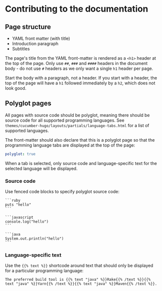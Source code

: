 # Contributing to the documentation

## Page structure

* YAML front matter (with title)
* Introduction paragraph
* Subtitles

The page's title from the YAML front-matter is rendered as a `<h1>` header
at the top of the page. Only use `##`, `###` and `####` headers in the document
body - do not use `#` headers as we only want a single `h1` header per page.

Start the body with a paragraph, not a header. If you start with a header, the
top of the page will have a `h1` followed immediately by a `h2`, which does not
look good.

## Polyglot pages

All pages with source code should be polyglot, meaning there should be source code
for all supported programming languages. See `themes/cucumber-hugo/layouts/partials/language-tabs.html`
for a list of supported languages.

The front-matter should also declare that this is a polyglot page so that the
programming language tabs are displayed at the top of the page:

```yaml
polyglot: true
```

When a tab is selected, only source code and language-specific text for the selected
language will be displayed.

### Source code

Use fenced code blocks to specify polyglot source code:

    ```ruby
    puts "hello"
    ```

    ```javascript
    console.log("hello")
    ```

    ```java
    System.out.println("hello")
    ```

### Language-specific text

Use the `{{% text %}}` shortcode around text that should only be displayed for
a particular programming language:

    The preferred build tool is {{% text "java" %}}Rake{{% /text %}}{{% text "java" %}}Yarn{{% /text %}}{{% text "java" %}}Maven{{% /text %}}.

